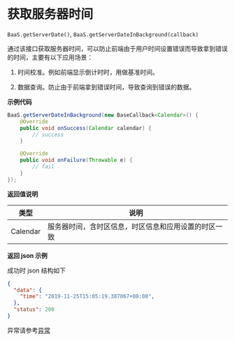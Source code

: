 # 获取服务器时间

`BaaS.getServerDate()`, `BaaS.getServerDateInBackground(callback)`

通过该接口获取服务器时间，可以防止前端由于用户时间设置错误而导致拿到错误的时间，主要有以下应用场景：

  1. 时间校准。例如前端显示倒计时时，用做基准时间。

  2. 数据查询。防止由于前端拿到错误时间，导致查询到错误的数据。

**示例代码**

```java
BaaS.getServerDateInBackground(new BaseCallback<Calendar>() {
    @Override
    public void onSuccess(Calendar calendar) {
        // success
    }

    @Override
    public void onFailure(Throwable e) {
        // fail
    }
});
```

**返回值说明**

| 类型   | 说明     |
|--------|----------|
| Calendar | 服务器时间，含时区信息，时区信息和应用设置的时区一致 |

**返回 json 示例**

成功时 json 结构如下

```json
{
  "data": {
    "time": "2019-11-25T15:05:19.387067+08:00",
  },
  "status": 200
}
```

异常请参考[异常](./error-code.md)